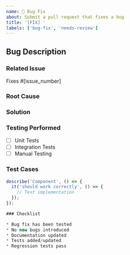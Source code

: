 ```yaml
---
name: 🐛 Bug Fix
about: Submit a pull request that fixes a bug
title: '[FIX] '
labels: ['bug-fix', 'needs-review']
---
```


## Bug Description
<!-- Describe the bug that was fixed -->

### Related Issue
Fixes #[issue_number]

### Root Cause
<!-- Explain what caused the bug -->

### Solution
<!-- Describe your solution to the bug -->

### Testing Performed
<!-- Describe the testing you've done -->
- [ ] Unit Tests
- [ ] Integration Tests
- [ ] Manual Testing

### Test Cases
```typescript
describe('Component', () => {
  it('should work correctly', () => {
    // Test implementation
  });
});

### Checklist

* Bug fix has been tested
* No new bugs introduced
* Documentation updated
* Tests added/updated
* Regression tests pass
